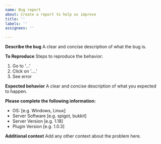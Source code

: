 ```yaml
---
name: Bug report
about: Create a report to help us improve
title: ''
labels: ''
assignees: ''

---
```


**Describe the bug**
A clear and concise description of what the bug is.

**To Reproduce**
Steps to reproduce the behavior:
1. Go to '...'
2. Click on '....'
3. See error

**Expected behavior**
A clear and concise description of what you expected to happen.

**Please complete the following information:**
 - OS: [e.g. Windows, Linux]
 - Server Software [e.g. spigot, bukkit]
 - Server Version [e.g. 1.18]
 - Plugin Version [e.g. 1.0.3]

**Additional context**
Add any other context about the problem here.
